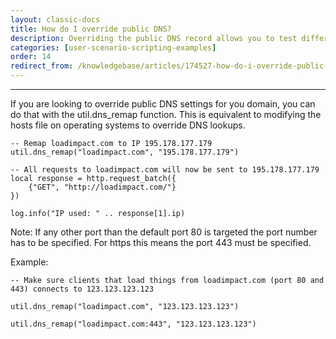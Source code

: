```yaml
---
layout: classic-docs
title: How do I override public DNS?
description: Overriding the public DNS record allows you to test different environments without overhauling your user scenario.  This is handy when you need to run the same scenario against staging, production or even an environment spun up for only the test.
categories: [user-scenario-scripting-examples]
order: 14
redirect_from: /knowledgebase/articles/174527-how-do-i-override-public-dns
---
```


***

If you are looking to override public DNS settings for you domain, you can do that with the util.dns_remap function. This is equivalent to modifying the hosts file on operating systems to override DNS lookups.
```
-- Remap loadimpact.com to IP 195.178.177.179
util.dns_remap("loadimpact.com", "195.178.177.179")

-- All requests to loadimpact.com will now be sent to 195.178.177.179
local response = http.request_batch({
    {"GET", "http://loadimpact.com/"}
})

log.info("IP used: " .. response[1].ip)
```
Note: If any other port than the default port 80 is targeted the port number has to be specified. For https this means the port 443 must be specified.

Example:
```
-- Make sure clients that load things from loadimpact.com (port 80 and 443) connects to 123.123.123.123

util.dns_remap("loadimpact.com", "123.123.123.123")

util.dns_remap("loadimpact.com:443", "123.123.123.123")
```
